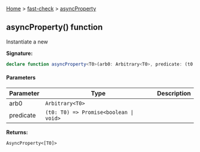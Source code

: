 [Home](/) &gt; [fast-check](../fast-check.md) &gt; [asyncProperty](asyncProperty.md)

## asyncProperty() function

Instantiate a new 

<b>Signature:</b>

```typescript
declare function asyncProperty<T0>(arb0: Arbitrary<T0>, predicate: (t0: T0) => Promise<boolean | void>): AsyncProperty<[T0]>;
```

#### Parameters

|  Parameter | Type | Description |
|  --- | --- | --- |
|  arb0 | <code>Arbitrary&lt;T0&gt;</code> |  |
|  predicate | <code>(t0: T0) =&gt; Promise&lt;boolean &#124; void&gt;</code> |  |

<b>Returns:</b>

`AsyncProperty<[T0]>`

